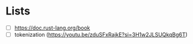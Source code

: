 # Lists

- [ ] https://doc.rust-lang.org/book
- [ ] tokenization (https://youtu.be/zduSFxRajkE?si=3H1w2JLSUQkqBg6T)
